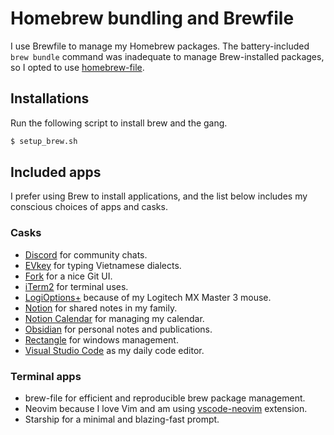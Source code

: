 # Homebrew bundling and Brewfile

I use Brewfile to manage my Homebrew packages. The battery-included `brew bundle` command was inadequate to manage
Brew-installed packages, so I opted to use [homebrew-file].

## Installations

Run the following script to install brew and the gang.

```sh
$ setup_brew.sh
```

## Included apps

I prefer using Brew to install applications, and the list below includes my conscious choices of apps and casks.

### Casks

- [Discord][discord] for community chats.
- [EVkey][evkey] for typing Vietnamese dialects.
- [Fork][fork] for a nice Git UI.
- [iTerm2][iterm2] for terminal uses.
- [LogiOptions+][logioptions] because of my Logitech MX Master 3 mouse.
- [Notion][notion] for shared notes in my family.
- [Notion Calendar][notion-calendar] for managing my calendar.
- [Obsidian][obsidian] for personal notes and publications.
- [Rectangle][rectangle] for windows management.
- [Visual Studio Code][vscode] as my daily code editor.


### Terminal apps

- brew-file for efficient and reproducible brew package management.
- Neovim because I love Vim and am using [vscode-neovim] extension.
- Starship for a minimal and blazing-fast prompt.

[discord]: https://discord.com/
[evkey]: https://evkeyvn.com/
[fork]: https://fork.dev/
[homebrew-file]: https://github.com/rcmdnk/homebrew-file
[iterm2]: https://iterm2.com/
[logioptions]: https://www.logitech.com/en-us/software/options.html
[notion]: https://www.notion.so/
[notion-calendar]: https://www.notion.so/product/calendar
[obsidian]: https://obsidian.md/
[rectangle]: https://rectangleapp.com/
[vscode]: https://code.visualstudio.com/
[vscode-neovim]: https://marketplace.visualstudio.com/items?itemName=asvetliakov.vscode-neovim
